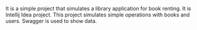 It is a simple project that simulates a library application for book renting.
It is Intellij Idea project.
This project simulates simple operations with books and users.
Swagger is used to show data.

